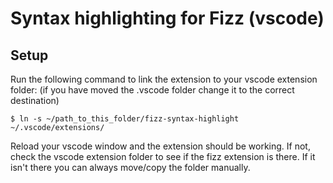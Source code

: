 # Syntax highlighting for Fizz (vscode)

## **Setup**

Run the following command to link the extension to your vscode extension folder: (if you have moved the .vscode folder change it to the correct destination)

```console
$ ln -s ~/path_to_this_folder/fizz-syntax-highlight ~/.vscode/extensions/
```

Reload your vscode window and the extension should be working. If not, check the vscode extension folder to see if the fizz extension is there. If it isn't there you can always move/copy the folder manually.
